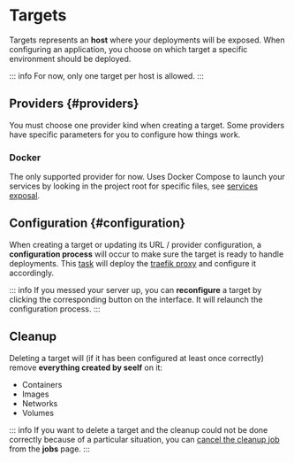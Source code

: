 # Targets

Targets represents an **host** where your deployments will be exposed. When configuring an application, you choose on which target a specific environment should be deployed.

::: info
For now, only one target per host is allowed.
:::

## Providers {#providers}

You must choose one provider kind when creating a target. Some providers have specific parameters for you to configure how things work.

### Docker

The only supported provider for now. Uses Docker Compose to launch your services by looking in the project root for specific files, see [services exposal](/reference/faq#services-exposal).

## Configuration {#configuration}

When creating a target or updating its URL / provider configuration, a **configuration process** will occur to make sure the target is ready to handle deployments. This [task](/reference/jobs) will deploy the [traefik proxy](https://doc.traefik.io/traefik/) and configure it accordingly.

::: info
If you messed your server up, you can **reconfigure** a target by clicking the corresponding button on the interface. It will relaunch the configuration process.
:::

## Cleanup

Deleting a target will (if it has been configured at least once correctly) remove **everything created by seelf** on it:

- Containers
- Images
- Networks
- Volumes

::: info
If you want to delete a target and the cleanup could not be done correctly because of a particular situation, you can [cancel the cleanup job](/reference/jobs#cancellation) from the **jobs** page.
:::
